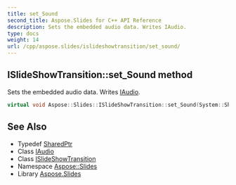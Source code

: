 ```yaml
---
title: set_Sound
second_title: Aspose.Slides for C++ API Reference
description: Sets the embedded audio data. Writes IAudio.
type: docs
weight: 14
url: /cpp/aspose.slides/islideshowtransition/set_sound/
---
```

## ISlideShowTransition::set_Sound method


Sets the embedded audio data. Writes [IAudio](../../iaudio/).

```cpp
virtual void Aspose::Slides::ISlideShowTransition::set_Sound(System::SharedPtr<IAudio> value)=0
```

## See Also

* Typedef [SharedPtr](../../../system/sharedptr/)
* Class [IAudio](../../iaudio/)
* Class [ISlideShowTransition](../)
* Namespace [Aspose::Slides](../../)
* Library [Aspose.Slides](../../../)

